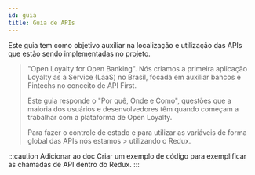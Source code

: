 ```yaml
---
id: guia
title: Guia de APIs
---
```


Este guia tem como objetivo auxiliar na localização e utilização das APIs que estão sendo implementadas no projeto.

> "Open Loyalty for Open Banking". Nós criamos a primeira aplicação Loyalty as a Service (LaaS) no 
> Brasil, focada em auxiliar bancos e Fintechs no conceito de API First.
> 
> Este guia responde o "Por quê, Onde e Como", questões que a maioria dos usuários e desenvolvedores têm quando começam a trabalhar com a plataforma de Open Loyalty. 
> 
> Para fazer o controle de estado e para utilizar as variáveis de forma global das APIs nós estamos > utilizando o Redux. 

:::caution Adicionar ao doc
Criar um exemplo de código para exemplificar as chamadas de API dentro do Redux.
:::
